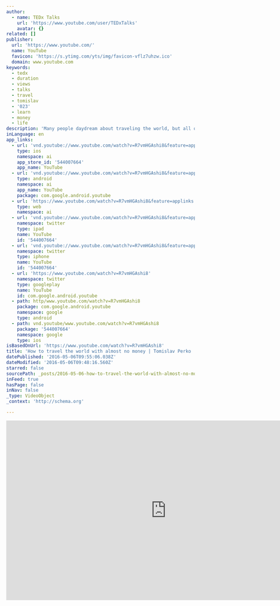 ```yaml
---
author:
  - name: TEDx Talks
    url: 'https://www.youtube.com/user/TEDxTalks'
    avatar: {}
related: []
publisher:
  url: 'https://www.youtube.com/'
  name: YouTube
  favicon: 'https://s.ytimg.com/yts/img/favicon-vflz7uhzw.ico'
  domain: www.youtube.com
keywords:
  - tedx
  - duration
  - views
  - talks
  - travel
  - tomislav
  - '023'
  - learn
  - money
  - life
description: 'Many people daydream about traveling the world, but all of them have the same excuse - lack of money. Tomislav, after traveling the world for years with almost no money, shows how it is possible for everyone to do the same, if they really want to.'
inLanguage: en
app_links:
  - url: 'vnd.youtube://www.youtube.com/watch?v=R7vmHGAshi8&feature=applinks'
    type: ios
    namespace: ai
    app_store_id: '544007664'
    app_name: YouTube
  - url: 'vnd.youtube://www.youtube.com/watch?v=R7vmHGAshi8&feature=applinks'
    type: android
    namespace: ai
    app_name: YouTube
    package: com.google.android.youtube
  - url: 'https://www.youtube.com/watch?v=R7vmHGAshi8&feature=applinks'
    type: web
    namespace: ai
  - url: 'vnd.youtube://www.youtube.com/watch?v=R7vmHGAshi8&feature=applinks'
    namespace: twitter
    type: ipad
    name: YouTube
    id: '544007664'
  - url: 'vnd.youtube://www.youtube.com/watch?v=R7vmHGAshi8&feature=applinks'
    namespace: twitter
    type: iphone
    name: YouTube
    id: '544007664'
  - url: 'https://www.youtube.com/watch?v=R7vmHGAshi8'
    namespace: twitter
    type: googleplay
    name: YouTube
    id: com.google.android.youtube
  - path: http/www.youtube.com/watch?v=R7vmHGAshi8
    package: com.google.android.youtube
    namespace: google
    type: android
  - path: vnd.youtube/www.youtube.com/watch?v=R7vmHGAshi8
    package: '544007664'
    namespace: google
    type: ios
isBasedOnUrl: 'https://www.youtube.com/watch?v=R7vmHGAshi8'
title: 'How to travel the world with almost no money | Tomislav Perko | TEDxTUHH'
datePublished: '2016-05-06T09:55:06.038Z'
dateModified: '2016-05-06T09:48:16.560Z'
starred: false
sourcePath: _posts/2016-05-06-how-to-travel-the-world-with-almost-no-money-or-tomislav-perk.md
inFeed: true
hasPage: false
inNav: false
_type: VideoObject
_context: 'http://schema.org'

---
```

<iframe src="https://cdn.embedly.com/widgets/media.html?src=https%3A%2F%2Fwww.youtube.com%2Fembed%2FR7vmHGAshi8%3Ffeature%3Doembed&amp;url=https%3A%2F%2Fwww.youtube.com%2Fwatch%3Fv%3DR7vmHGAshi8&amp;image=https%3A%2F%2Fi.ytimg.com%2Fvi%2FR7vmHGAshi8%2Fhqdefault.jpg&amp;key=b7d04c9b404c499eba89ee7072e1c4f7&amp;type=text%2Fhtml&amp;schema=youtube" width="854" height="480" scrolling="no" frameborder="0" allowfullscreen="" style=""></iframe>